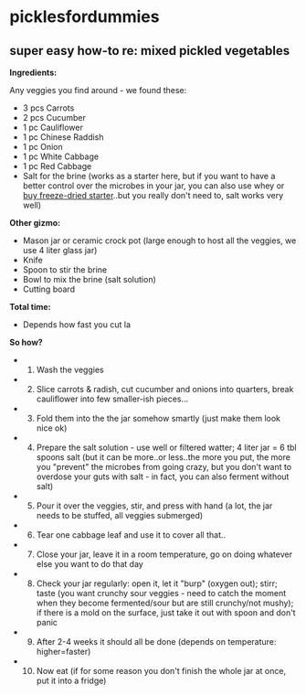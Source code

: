 # picklesfordummies

## super easy how-to re: mixed pickled vegetables ##

**Ingredients:**

Any veggies you find around - we found these:

* 3 pcs Carrots
* 2 pcs Cucumber
* 1 pc Cauliflower
* 1 pc Chinese Raddish
* 1 pc Onion
* 1 pc White Cabbage
* 1 pc Red Cabbage
* Salt for the brine (works as a starter here, but if you want to have a better control over the microbes in your jar, you can also use whey or [buy freeze-dried starter](http://www.culturesforhealth.com/cutting-edge-starter-culture-for-fresh-vegetables.html)..but you really don't need to, salt works very well)

**Other gizmo:**

* Mason jar or ceramic crock pot (large enough to host all the veggies, we use 4 liter glass jar)
* Knife
* Spoon to stir the brine
* Bowl to mix the brine (salt solution)
* Cutting board

**Total time:**

* Depends how fast you cut la

**So how?**

* 1. Wash the veggies
* 2. Slice carrots & radish, cut cucumber and onions into quarters, break cauliflower into few smaller-ish pieces...
* 3. Fold them into the the jar somehow smartly (just make them look nice ok)
* 4. Prepare the salt solution - use well or filtered watter; 4 liter jar = 6 tbl spoons salt (but it can be more..or less..the more you put, the more you "prevent" the microbes from going crazy, but you don't want to overdose your guts with salt - in fact, you can also ferment without salt)
* 5. Pour it over the veggies, stir, and press with hand (a lot, the jar needs to be stuffed, all veggies submerged)
* 6. Tear one cabbage leaf and use it to cover all that..
* 7. Close your jar, leave it in a room temperature, go on doing whatever else you want to do that day
* 8. Check your jar regularly: open it, let it "burp" (oxygen out); stirr; taste (you want crunchy sour veggies - need to catch the moment when they become fermented/sour but are still crunchy/not mushy); if there is a mold on the surface, just take it out with spoon and don't panic 
* 9. After 2-4 weeks it should all be done (depends on temperature: higher=faster)
* 10. Now eat (if for some reason you don't finish the whole jar at once, put it into a fridge)
